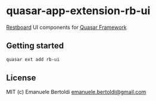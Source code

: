 # quasar-app-extension-rb-ui

[Restboard](https://github.com/restboard/restboard) UI components for [Quasar Framework](https://donate.quasar.dev)

## Getting started

```bash
quasar ext add rb-ui
```

## License

MIT (c) Emanuele Bertoldi <emanuele.bertoldi@gmail.com>